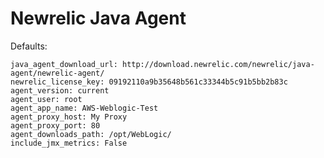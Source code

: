 Newrelic Java Agent
===================

Defaults:

```
java_agent_download_url: http://download.newrelic.com/newrelic/java-agent/newrelic-agent/
newrelic_license_key: 09192110a9b35648b561c33344b5c91b5bb2b83c
agent_version: current
agent_user: root
agent_app_name: AWS-Weblogic-Test
agent_proxy_host: My Proxy
agent_proxy_port: 80
agent_downloads_path: /opt/WebLogic/
include_jmx_metrics: False
```
